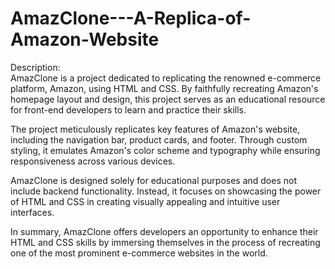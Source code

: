 # AmazClone---A-Replica-of-Amazon-Website

Description:
<br>
AmazClone is a project dedicated to replicating the renowned e-commerce platform, Amazon, using HTML and CSS. By faithfully recreating Amazon's homepage layout and design, this project serves as an educational resource for front-end developers to learn and practice their skills.

The project meticulously replicates key features of Amazon's website, including the navigation bar, product cards, and footer. Through custom styling, it emulates Amazon's color scheme and typography while ensuring responsiveness across various devices.

AmazClone is designed solely for educational purposes and does not include backend functionality. Instead, it focuses on showcasing the power of HTML and CSS in creating visually appealing and intuitive user interfaces.

In summary, AmazClone offers developers an opportunity to enhance their HTML and CSS skills by immersing themselves in the process of recreating one of the most prominent e-commerce websites in the world.




